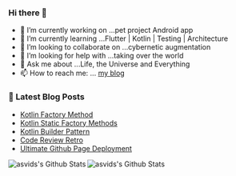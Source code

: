 ### Hi there 👋

- 🔭 I’m currently working on ...pet project Android app
- 🌱 I’m currently learning ...Flutter | Kotlin | Testing | Architecture
- 👯 I’m looking to collaborate on ...cybernetic augmentation
- 🤔 I’m looking for help with ...taking over the world
- 💬 Ask me about ...Life, the Universe and Everything 
- 📫 How to reach me: ... [my blog](https://asvid.github.io/)

### 📕 Latest Blog Posts
<!-- BLOG-POST-LIST:START -->
- [Kotlin Factory Method](http://asvid.github.io//kotlin-factory-method)
- [Kotlin Static Factory Methods](http://asvid.github.io//kotlin-static-factory-methods)
- [Kotlin Builder Pattern](http://asvid.github.io//kotlin-builder-pattern)
- [Code Review Retro](http://asvid.github.io//code-review-retro)
- [Ultimate Github Page Deployment](http://asvid.github.io//github-page-deployment)
<!-- BLOG-POST-LIST:END -->

<img align="left" alt="asvids's Github Stats" src="https://github-readme-stats.vercel.app/api?username=asvid&show_icons=true&hide_border=true&theme=dracula&include_all_commits=true&count_private=true" />
<img align="left" alt="asvids's Github Stats" src="https://github-readme-stats.vercel.app/api/top-langs/?username=asvid&layout=compact&show_icons=true&hide_border=true&theme=dracula&count_private=true&exclude_repo=szablony-allegro,app-resource-bundle,VineApp,Frigo-backend,android-build-tweaks,asvid.github.io&langs_count=10"/>

